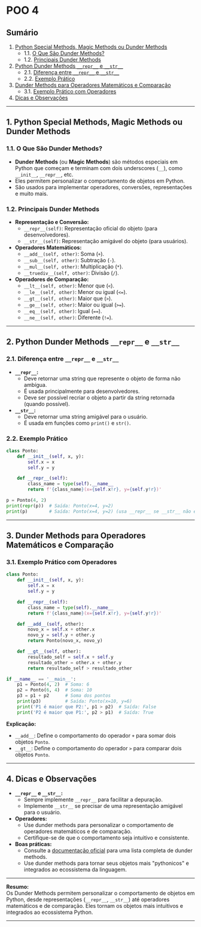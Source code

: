 # POO 4

## Sumário

1. [Python Special Methods, Magic Methods ou Dunder Methods](#1-python-special-methods-magic-methods-ou-dunder-methods)
    - 1.1. [O Que São Dunder Methods?](#11-o-que-são-dunder-methods)
    - 1.2. [Principais Dunder Methods](#12-principais-dunder-methods)
2. [Python Dunder Methods `__repr__` e `__str__`](#2-python-dunder-methods-__repr__-e-__str__)
    - 2.1. [Diferença entre `__repr__` e `__str__`](#21-diferença-entre-__repr__-e-__str__)
    - 2.2. [Exemplo Prático](#22-exemplo-prático)
3. [Dunder Methods para Operadores Matemáticos e Comparação](#3-dunder-methods-para-operadores-matemáticos-e-comparação)
    - 3.1. [Exemplo Prático com Operadores](#31-exemplo-prático-com-operadores)
4. [Dicas e Observações](#4-dicas-e-observações)

---

## 1. Python Special Methods, Magic Methods ou Dunder Methods

### 1.1. O Que São Dunder Methods?

- **Dunder Methods** (ou **Magic Methods**) são métodos especiais em Python que começam e terminam com dois underscores (`__`), como `__init__`, `__repr__`, etc.
- Eles permitem personalizar o comportamento de objetos em Python.
- São usados para implementar operadores, conversões, representações e muito mais.

### 1.2. Principais Dunder Methods

- **Representação e Conversão:**
  - `__repr__(self)`: Representação oficial do objeto (para desenvolvedores).
  - `__str__(self)`: Representação amigável do objeto (para usuários).
- **Operadores Matemáticos:**
  - `__add__(self, other)`: Soma (`+`).
  - `__sub__(self, other)`: Subtração (`-`).
  - `__mul__(self, other)`: Multiplicação (`*`).
  - `__truediv__(self, other)`: Divisão (`/`).
- **Operadores de Comparação:**
  - `__lt__(self, other)`: Menor que (`<`).
  - `__le__(self, other)`: Menor ou igual (`<=`).
  - `__gt__(self, other)`: Maior que (`>`).
  - `__ge__(self, other)`: Maior ou igual (`>=`).
  - `__eq__(self, other)`: Igual (`==`).
  - `__ne__(self, other)`: Diferente (`!=`).

---

## 2. Python Dunder Methods `__repr__` e `__str__`

### 2.1. Diferença entre `__repr__` e `__str__`

- **`__repr__`:**
  - Deve retornar uma string que represente o objeto de forma não ambígua.
  - É usada principalmente para desenvolvedores.
  - Deve ser possível recriar o objeto a partir da string retornada (quando possível).
- **`__str__`:**
  - Deve retornar uma string amigável para o usuário.
  - É usada em funções como `print()` e `str()`.

### 2.2. Exemplo Prático

```py
class Ponto:
    def __init__(self, x, y):
        self.x = x
        self.y = y

    def __repr__(self):
        class_name = type(self).__name__
        return f'{class_name}(x={self.x!r}, y={self.y!r})'

p = Ponto(4, 2)
print(repr(p))  # Saída: Ponto(x=4, y=2)
print(p)        # Saída: Ponto(x=4, y=2) (usa __repr__ se __str__ não estiver definido)
```

---

## 3. Dunder Methods para Operadores Matemáticos e Comparação

### 3.1. Exemplo Prático com Operadores

```py
class Ponto:
    def __init__(self, x, y):
        self.x = x
        self.y = y

    def __repr__(self):
        class_name = type(self).__name__
        return f'{class_name}(x={self.x!r}, y={self.y!r})'

    def __add__(self, other):
        novo_x = self.x + other.x
        novo_y = self.y + other.y
        return Ponto(novo_x, novo_y)

    def __gt__(self, other):
        resultado_self = self.x + self.y
        resultado_other = other.x + other.y
        return resultado_self > resultado_other

if __name__ == '__main__':
    p1 = Ponto(4, 2)  # Soma: 6
    p2 = Ponto(6, 4)  # Soma: 10
    p3 = p1 + p2      # Soma dos pontos
    print(p3)         # Saída: Ponto(x=10, y=6)
    print('P1 é maior que P2:', p1 > p2)  # Saída: False
    print('P2 é maior que P1:', p2 > p1)  # Saída: True
```

**Explicação:**
- `__add__`: Define o comportamento do operador `+` para somar dois objetos `Ponto`.
- `__gt__`: Define o comportamento do operador `>` para comparar dois objetos `Ponto`.

---

## 4. Dicas e Observações

- **`__repr__` e `__str__`:**
  - Sempre implemente `__repr__` para facilitar a depuração.
  - Implemente `__str__` se precisar de uma representação amigável para o usuário.
- **Operadores:**
  - Use dunder methods para personalizar o comportamento de operadores matemáticos e de comparação.
  - Certifique-se de que o comportamento seja intuitivo e consistente.
- **Boas práticas:**
  - Consulte a [documentação oficial](https://docs.python.org/3/reference/datamodel.html#specialnames) para uma lista completa de dunder methods.
  - Use dunder methods para tornar seus objetos mais "pythonicos" e integrados ao ecossistema da linguagem.

---

**Resumo:**  
Os Dunder Methods permitem personalizar o comportamento de objetos em Python, desde representações (`__repr__`, `__str__`) até operadores matemáticos e de comparação. Eles tornam os objetos mais intuitivos e integrados ao ecossistema Python.

---